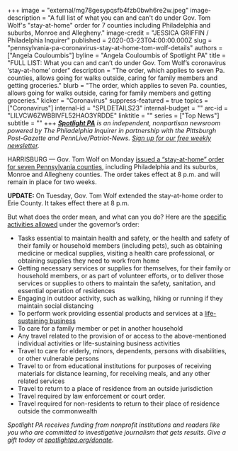 +++
image = "external/mg78gesypqsfb4fzb0bwh6re2w.jpeg"
image-description = "A full list of what you can and can't do under Gov. Tom Wolf's \"stay-at-home\" order for 7 counties including Philadelphia and suburbs, Monroe and Allegheny."
image-credit = "JESSICA GRIFFIN / Philadelphia Inquirer"
published = 2020-03-23T04:00:00.000Z
slug = "pennsylvania-pa-coronavirus-stay-at-home-tom-wolf-details"
authors = ["Angela Couloumbis"]
byline = "Angela Couloumbis of Spotlight PA"
title = "FULL LIST: What you can and can’t do under Gov. Tom Wolf’s coronavirus ‘stay-at-home’ order"
description = "The order, which applies to seven Pa. counties, allows going for walks outside, caring for family members and getting groceries."
blurb = "The order, which applies to seven Pa. counties, allows going for walks outside, caring for family members and getting groceries."
kicker = "Coronavirus"
suppress-featured = true
topics = ["Coronavirus"]
internal-id = "SPLDETAILS23"
internal-budget = ""
arc-id = "LILVCW6ZWBBIVFL52HAO3YRDDE"
linktitle = ""
series = ["Top News"]
subtitle = ""
+++
<a href="https://www.spotlightpa.org/"><i><b>Spotlight PA</b></i></a><i> is an independent, nonpartisan newsroom powered by The Philadelphia Inquirer in partnership with the Pittsburgh Post-Gazette and PennLive/Patriot-News. </i><a href="https://www.spotlightpa.org/newsletters"><i>Sign up for our free weekly newsletter</i></a><i>.</i>

HARRISBURG — Gov. Tom Wolf on Monday <a href="https://www.spotlightpa.org/news/2020/03/pennsylvania-coronavirus-stay-at-home-order-tom-wolf/" target=_blank>issued a “stay-at-home” order for seven Pennsylvania counties</a>, including Philadelphia and its suburbs, Monroe and Allegheny counties. The order takes effect at 8 p.m. and will remain in place for two weeks.

**UPDATE:** On Tuesday, Gov. Tom Wolf extended the stay-at-home order to Erie County. It takes effect there at 8 p.m.

But what does the order mean, and what can you do? Here are the [specific activities allowed](https://www.governor.pa.gov/wp-content/uploads/2020/03/03.23.20-Stay-At-Home-Order-Guidance.pdf) under the governor’s order:

* Tasks essential to maintain health and safety, or the health and safety of their family or household members (including pets), such as obtaining medicine or medical supplies, visiting a health care professional, or obtaining supplies they need to work from home
* Getting necessary services or supplies for themselves, for their family or household members, or as part of volunteer efforts, or to deliver those services or supplies to others to maintain the safety, sanitation, and essential operation of residences
* Engaging in outdoor activity, such as walking, hiking or running if they maintain social distancing
* To perform work providing essential products and services at a&nbsp;<a href="https://u7061146.ct.sendgrid.net/ls/click?upn=4tNED-2FM8iDZJQyQ53jATURNYS-2BqSwGIEIC22odNr-2FAUsLAAtXjPtzD9SPW1HYfWj4SljwwpDc7oAKTo5-2BMfrnPTctt-2F6Fk4WftoR8hECUyfPT0Il5FvtUIadkK6U4E3e6UJEXJK1l-2Fkf-2FeJ2JXkRf1Epth5PMGn5s8-2FNFR1-2FDz3H7q6Lk3tIBgVXtil3jMheWh3B_NdmzhXrH8e7qTpc1LWo6vRQuTVCxZj2509FQCnfUA9Xz24nL3KZqPuiKF9FHrmXy0ucIE-2Ffzo48bQ3u2aACidb8zVsV1xv7Vvy4dkGjZCmDX3rIxVhaEo2a-2ByNel7VXna3BrGGEGPJSFYTZ9IbZ4wW1zo17Ft5RvBSPekimepXOfFJ4XuTle8ObUWnncOs29GQKW4g3l-2FKT0qbvp0Yye4A3Qs8aV-2FIYwPriGBk0jlU3CxVGVFrjfyrlq-2BqC2phpqgY07jYcac4d-2FPK8wgk2fmVe5CxOE3iA76SUGcMcWYcf3N6HKFccBsSTcdDATnvchCwiVUnEmvu7YOV1W-2FhJjiI3lOqRyE4b11sIHscVi1qg-3D"><u>life-sustaining business</u></a>
* To care for a family member or pet in another household
* Any travel related to the provision of or access to the above-mentioned individual activities or life-sustaining business activities
* Travel to care for elderly, minors, dependents, persons with disabilities, or other vulnerable persons
* Travel to or from educational institutions for purposes of receiving materials for distance learning, for receiving meals, and any other related services
* Travel to return to a place of residence from an outside jurisdiction
* Travel required by law enforcement or court order.
* Travel required for non-residents to return to their place of residence outside the commonwealth

<i>Spotlight PA receives funding from nonprofit institutions and readers like you who are committed to investigative journalism that gets results. Give a gift today at </i><a href="https://www.spotlightpa.org/donate"><i>spotlightpa.org/donate</i></a><i>.</i>

<script src="https://www.spotlightpa.org/embed.js" async></script><div data-spl-embed-version="1" data-spl-src="https://www.spotlightpa.org/embeds/tips/?tip_text=Do%20you%20have%20a%20tip%20about%20%3Cb%3Ehow%20Pa.'s%20government%20is%20responding%20to%20the%20coronavirus%3C%2Fb%3E%3F%20Tell%20us."></div>